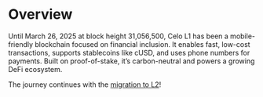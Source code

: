 # Overview

Until March 26, 2025 at block height 31,056,500, Celo L1 has been a mobile-friendly blockchain focused on financial inclusion. It enables fast, low-cost transactions, supports stablecoins like cUSD, and uses phone numbers for payments. Built on proof-of-stake, it’s carbon-neutral and powers a growing DeFi ecosystem.

The journey continues with the [migration to L2](/cel2)!
